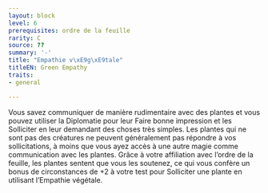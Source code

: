 ```yaml
---
layout: block
level: 6
prerequisites: ordre de la feuille
rarity: C
source: ??
summary: '-'
title: "Empathie v\xE9g\xE9tale"
titleEN: Green Empathy
traits:
- general

---
```


<p>Vous savez communiquer de manière rudimentaire avec des plantes et vous pouvez utiliser la Diplomatie pour leur Faire bonne impression et les Solliciter en leur demandant des choses très simples. Les plantes qui ne sont pas des créatures ne peuvent généralement pas répondre à vos sollicitations, à moins que vous ayez accès à une autre magie comme communication avec les plantes. Grâce à votre affiliation avec l’ordre de la feuille, les plantes sentent que vous les soutenez, ce qui vous confère un bonus de circonstances de +2 à votre test pour Solliciter une plante en utilisant l’Empathie végétale.</p>